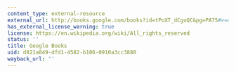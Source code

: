 ```yaml
---
content_type: external-resource
external_url: http://books.google.com/books?id=tPoXT_dCguQC&pg=PA75#v=onepage
has_external_license_warning: true
license: https://en.wikipedia.org/wiki/All_rights_reserved
status: ''
title: Google Books
uid: d821a049-dfd1-4582-b106-0910a3cc3880
wayback_url: ''
---
```

